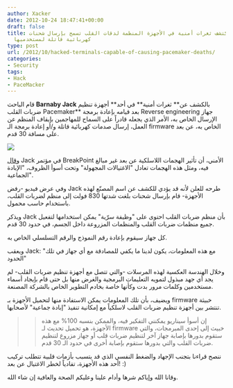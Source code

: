 ```yaml
---
author: Xacker
date: 2012-10-24 18:47:41+00:00
draft: false
title: خبير أمني يكتشف ثغرات أمنية في الأجهزة المنظمة لدقات القلب تسمح بإرسال شحنات
  كهربائية قاتلة لمستخدميها
type: post
url: /2012/10/hacked-terminals-capable-of-causing-pacemaker-deaths/
categories:
- Security
tags:
- Hack
- PaceMacker
---
```


قام الباحث **Barnaby Jack** بالكشف عن** ثغرات أمنية** في أحد** أجهزة تنظيم ضربات القلب Pacemaker** بعد قيامه بإعادة برمجة Reverse engineering جهاز الإرسال الخاص به، الأمر الذي يجعله قادراً على السماح للمهاجمين بإيقاف المنظم عن العمل، إرسال صدمات كهربائية قاتلة و/أو إعادة برمجة الـ firmware الخاص به، عن بعد على مسافة 30 قدم.




[![](http://www.it-scoop.com/wp-content/uploads/2012/10/pacemaker-hack.jpg)
](http://www.it-scoop.com/wp-content/uploads/2012/10/pacemaker-hack.jpg)




و[قال](http://www.scmagazine.com.au/News/319508,hacked-terminals-capable-of-causing-pacemaker-mass-murder.aspx) Jack في مؤتمر BreakPoint الأمني، أن تأثير الهجمات اللاسلكية عن بعد غير مبالغ فيه، ومثل هذه الهجمات تعادل "الاغتيالات المجهولة" وتحت أسوأ الظروف، "الإبادة الجماعية".




وفي عرض فيديو -رفض Jack طرحه للعلن لأنه قد يؤدي للكشف عن اسم المصنّع لهذه الأجهزة- قام بإرسال شحنات بلغت شدتها 830 فولت إلى منظم لضربات القلب، باستخدام حاسب محمول.




ويذكر Jack بأن منظم ضربات القلب احتوى على "وظيفة سرّية" يمكن استخدامها لتفعيل جميع منظمات ضربات القلب والمنظمات المزروعة داخل الجسم، في حدود 30 قدم.




كل جهاز سيقوم بإعادة رقم النموذج والرقم التسلسلي الخاص به.




ويعقب Jack: "مع هذه المعلومات، يكون لدينا ما يكفي للمصادقة مع أي جهاز في تلك الحدود"




وخلال الهندسة العكسية لهذه المرسلات -والتي تتصل مع أجهزة تنظيم ضربات القلب- لم يجد أي جهد مبذول لتمويه التعليمات البرمجية والغرض منها بل حتى قام بإيجاد أسماء مستخدمين وكلمات مرور بدت وكأنها خاصة بخادم التطوير الخاص بالشركة المصنعة.




ويضيف، بأن تلك المعلومات يمكن الاستفادة منها لتحميل الأجهزة بـ firmware خبيثة تنتشر بين أجهزة تنظيم ضربات القلب لاسلكياً مع إمكانية تنفيذ "إبادة جماعية" لأصحابها.





<blockquote>

> 
> إن أسوأ سيناريو يمكنني التفكير فيه، والممكن بنسبه 100% مع هذه الأجهزة، هو تحميل تحديث لـ firmware خبيث إلى إحدى المبرمجات، والتي ستقوم بدورها بإصابة جهاز آخر لتنظيم ضربات قلب أو جهاز مزروع لتنظيم ضربات القلب والتي بدورها ستقوم بإصابة أخرى في حدود الـ 30 قدم.
> 
> 
</blockquote>




ننصح قراءنا بتجنب الإجهاد والضغط النفسي الذي قد يتسبب بأزمات قلبية تتطلب تركيب أحد هذه الأجهزة، تفادياً لخطر الاغتيال عن بعد! :)




وقانا الله وإياكم شرها وأدام علينا وعليكم الصحة والعافية إن شاء الله.
